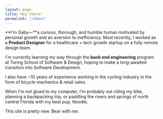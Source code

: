 ```yaml
---
layout: page
title: Hey there!
permalink: "/about"
---
```


**I'm Gaby—**a curious, thorough, and humble human motivated by personal growth and an aversion to inefficiency. Most recently, I worked as a **Product Designer** for a healthcare + tech growth startup on a fully remote design team.

I'm currently learning my way through the **back end engineering** program at Turing School of Software & Design, hoping to make a long-awaited transition into Software Development.

I also have ~10 years of experience working in the cycling industry in the form of bicycle mechanics & retail sales.

When I'm not glued to my computer, I'm probably out riding my bike, planning a backpacking trip, or paddling the rivers and springs of north central Florida with my best pup, Noodle.

This site is pretty new. Bear with me.
